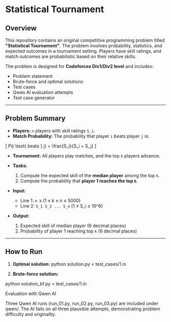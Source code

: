 # Statistical Tournament

## Overview
This repository contains an original competitive programming problem titled **"Statistical Tournament"**. The problem involves probability, statistics, and expected outcomes in a tournament setting. Players have skill ratings, and match outcomes are probabilistic based on their relative skills.

The problem is designed for **Codeforces Div1/Div2 level** and includes:

- Problem statement
- Brute-force and optimal solutions
- Test cases
- Qwen AI evaluation attempts
- Test case generator

---

## Problem Summary
- **Players:** `n` players with skill ratings `S_i`.
- **Match Probability:** The probability that player `i` beats player `j` is:

\[
P(i \text{ beats } j) = \frac{S_i}{S_i + S_j}
\]

- **Tournament:** All players play matches, and the top `k` players advance.
- **Tasks:**
  1. Compute the expected skill of the **median player** among the top `k`.
  2. Compute the probability that **player 1 reaches the top `k`**.

- **Input:** 
  - Line 1: `n k` (1 ≤ k ≤ n ≤ 5000)
  - Line 2: `S_1 S_2 ... S_n` (1 ≤ S_i ≤ 10^6)

- **Output:**
  1. Expected skill of median player (6 decimal places)
  2. Probability of player 1 reaching top `k` (6 decimal places)

---

## How to Run

1. **Optimal solution:**
python solution.py < test_cases/1.in

2. **Brute-force solution:**

python solution_bf.py < test_cases/1.in

Evaluation with Qwen AI

Three Qwen AI runs (run_01.py, run_02.py, run_03.py) are included under qwen/. The AI fails on all three plausible attempts, demonstrating problem difficulty and originality.

